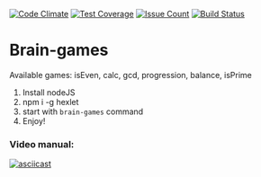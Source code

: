 [![Code Climate](https://codeclimate.com/github/rdhlb/project-lvl1-s120/badges/gpa.svg)](https://codeclimate.com/github/rdhlb/project-lvl1-s120)
[![Test Coverage](https://codeclimate.com/github/rdhlb/project-lvl1-s120/badges/coverage.svg)](https://codeclimate.com/github/rdhlb/project-lvl1-s120/coverage)
[![Issue Count](https://codeclimate.com/github/rdhlb/project-lvl1-s120/badges/issue_count.svg)](https://codeclimate.com/github/rdhlb/project-lvl1-s120)
[![Build Status](https://travis-ci.org/rdhlb/project-lvl1-s120.svg?branch=master)](https://travis-ci.org/rdhlb/project-lvl1-s120)

Brain-games
======
Available games: isEven, calc, gcd, progression, balance, isPrime

1. Install nodeJS
2. npm i -g hexlet
3. start with ```brain-games``` command
4. Enjoy!

### Video manual: 
[![asciicast](https://asciinema.org/a/cmgAWIR5p3cfqedEIWyr6O4sg.png)](https://asciinema.org/a/cmgAWIR5p3cfqedEIWyr6O4sg)
